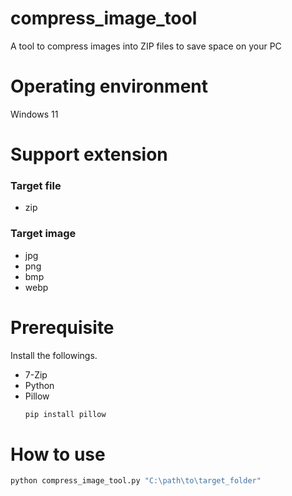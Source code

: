 # compress_image_tool
A tool to compress images into ZIP files to save space on your PC

# Operating environment

Windows 11

# Support extension

### Target file
- zip

### Target image
- jpg
- png
- bmp
- webp

# Prerequisite

Install the followings.
- 7-Zip
- Python
- Pillow
    ```bash
    pip install pillow
    ```

# How to use

```bash
python compress_image_tool.py "C:\path\to\target_folder"
```